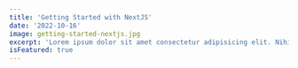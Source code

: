 ```yaml
---
title: 'Getting Started with NextJS'
date: '2022-10-16'
image: getting-started-nextjs.jpg
excerpt: 'Lorem ipsum dolor sit amet consectetur adipisicing elit. Nihil amet perspiciatis quibusdam doloribus veritatis, pariatur consequatur dolor aspernatur ducimus ut.'
isFeatured: true
---
```

